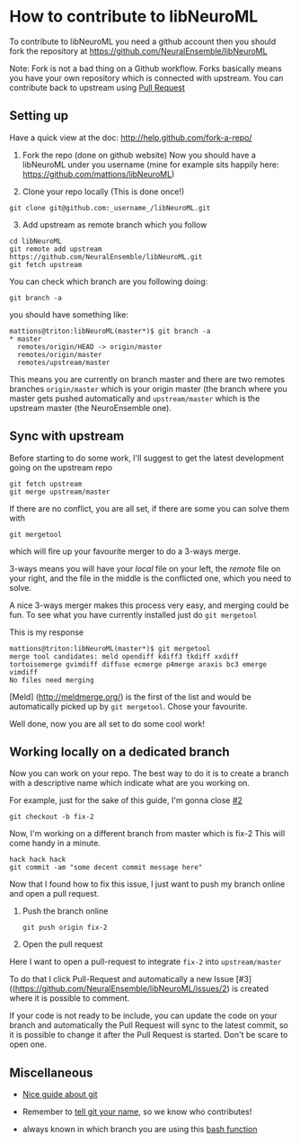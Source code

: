 How to contribute to libNeuroML
===============================

To contribute to libNeuroML you need a github account then you should fork the 
repository at https://github.com/NeuralEnsemble/libNeuroML

Note: Fork is not a bad thing on a Github workflow. Forks basically means you 
have your own repository which is connected with upstream. You can contribute back to 
upstream using [Pull Request](http://help.github.com/send-pull-requests/)

Setting up
----------

Have a quick view at the doc: http://help.github.com/fork-a-repo/

1. Fork the repo (done on github website)
Now you should have a libNeuroML under you username
(mine for example sits happily here: https://github.com/mattions/libNeuroML)

2. Clone your repo locally (This is done once!)

```
git clone git@github.com:_username_/libNeuroML.git
```

3. Add upstream as remote branch which you follow

```
cd libNeuroML
git remote add upstream https://github.com/NeuralEnsemble/libNeuroML.git
git fetch upstream
```

You can check which branch are you following doing:

```
git branch -a
```

you should have something like:

```
mattions@triton:libNeuroML(master*)$ git branch -a
* master
  remotes/origin/HEAD -> origin/master
  remotes/origin/master
  remotes/upstream/master
```

This means you are currently on branch master and there are two remotes branches
`origin/master` which is your origin master (the branch where you master gets 
pushed automatically and `upstream/master` which is the upstream master 
(the NeuroEnsemble one).

Sync with upstream
------------------

Before starting to do some work, I'll suggest to get the latest development 
going on the upstream repo

```
git fetch upstream
git merge upstream/master
```

If there are no conflict, you are all set, if there are some you can solve them 
with

```
git mergetool
```

which will fire up your favourite merger to do a 3-ways merge.

3-ways means you will have your *local* file on your left, the *remote* file on 
your right, and the file in the middle is the conflicted one, which you need to 
solve.

A nice 3-ways merger makes this process very easy, and merging could be fun.
To see what you have currently installed just do `git mergetool`

This is my response

```
mattions@triton:libNeuroML(master*)$ git mergetool
merge tool candidates: meld opendiff kdiff3 tkdiff xxdiff tortoisemerge gvimdiff diffuse ecmerge p4merge araxis bc3 emerge vimdiff
No files need merging
```

[Meld] (http://meldmerge.org/) is the first of the list and would be automatically
picked up by `git mergetool`. Chose your favourite.

Well done, now you are all set to do some cool work!

Working locally on a dedicated branch
-------------------------------------

Now you can work on your repo. 
The best way to do it is to create a branch with a descriptive name
which indicate what are you working on. 

For example, just for the sake of this guide, I'm gonna close [#2](https://github.com/NeuralEnsemble/libNeuroML/issues/2)

```
git checkout -b fix-2
```

Now, I'm working on a different branch from master which is fix-2
This will come handy in a minute.


```
hack hack hack
git commit -am "some decent commit message here"
```

Now that I found how to fix this issue, I just want to push my branch online 
and open a pull request.

1. Push the branch online

    ```
    git push origin fix-2
    ```

2. Open the pull request

Here I want to open a pull-request to integrate `fix-2` into `upstream/master` 

To do that I click Pull-Request and automatically a new Issue [#3]((https://github.com/NeuralEnsemble/libNeuroML/issues/2) is created where it is possible to comment.

If your code is not ready to be include, you can update the code on your branch 
and automatically the Pull Request will sync to the latest commit, so it is 
possible to change it after the Pull Request is started. Don't be scare to open 
one.


Miscellaneous
-------------

- [Nice guide about git](http://rogerdudler.github.com/git-guide/)

- Remember to [tell git your name](http://help.github.com/set-your-user-name-email-and-github-token/), so we know who contributes!

- always known in which branch you are using this [bash function](https://gist.github.com/2051095)

